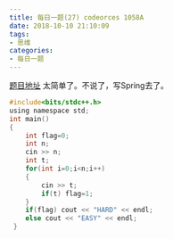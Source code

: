 ```yaml
---
title: 每日一题(27) codeorces 1058A
date: 2018-10-10 21:10:09
tags:
- 思维
categories:
- 每日一题
---
```

[题目地址](http://codeforces.com/contest/1058/problem/A)
太简单了。不说了，写Spring去了。
```C
#include<bits/stdc++.h>
using namespace std;
int main()
{
	int flag=0;
	int n;
	cin >> n;
	int t;
	for(int i=0;i<n;i++)
	{
		cin >> t;
		if(t) flag=1;
	}
	if(flag) cout << "HARD" << endl;
	else cout << "EASY" << endl;
 } 
```

